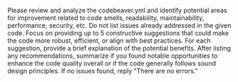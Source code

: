 Please review and analyze the codebeaver.yml and identify potential areas for improvement related to code smells, readability, maintainability, performance, security, etc. Do not list issues already addressed in the given code. Focus on providing up to 5 constructive suggestions that could make the code more robust, efficient, or align with best practices. For each suggestion, provide a brief explanation of the potential benefits. After listing any recommendations, summarize if you found notable opportunities to enhance the code quality overall or if the code generally follows sound design principles. If no issues found, reply "There are no errors."